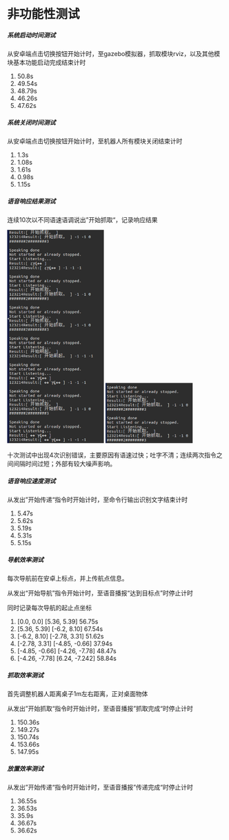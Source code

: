 # 非功能性测试

##### 系统启动时间测试

从安卓端点击切换按钮开始计时，至gazebo模拟器，抓取模块rviz，以及其他模块基本功能启动完成结束计时

1. 50.8s
2. 49.54s
3. 48.79s
4. 46.26s
5. 47.62s

##### 系统关闭时间测试

从安卓端点击切换按钮开始计时，至机器人所有模块关闭结束计时

1. 1.3s
2. 1.08s
3. 1.61s
4. 0.98s
5. 1.15s

##### 语音响应结果测试

连续10次以不同语速语调说出”开始抓取“，记录响应结果

<img src=".\voice_result\speech_recognition.png" alt="speech_recognition" style="zoom:60%;" />

<img src=".\voice_result\speech_recognition_1.png" alt="speech_recognition_1" style="zoom:60%;" />

十次测试中出现4次识别错误，主要原因有语速过快；吐字不清；连续两次指令之间间隔时间过短；外部有较大噪声影响。

##### 语音响应速度测试

从发出”开始传递“指令时开始计时，至命令行输出识别文字结束计时

1. 5.47s
2. 5.62s
3. 5.19s
4. 5.31s
5. 5.15s

##### 导航效率测试

每次导航前在安卓上标点，并上传航点信息。

从发出“开始导航”指令开始计时，至语音播报“达到目标点”时停止计时

同时记录每次导航的起止点坐标

1. [0.0, 0.0]  [5.36, 5.39] 56.75s
2. [5.36, 5.39] [-6.2, 8.10] 67.54s
3. [-6.2, 8.10] [-2.78, 3.31] 51.62s
4. [-2.78, 3.31] [-4.85, -0.66] 37.94s
5. [-4.85, -0.66] [-4.26, -7.78] 48.47s
6. [-4.26, -7.78] [6.24, -7.242] 58.84s

##### 抓取效率测试

首先调整机器人距离桌子1m左右距离，正对桌面物体

从发出”开始抓取“指令时开始计时，至语音播报”抓取完成“时停止计时

1. 150.36s
2. 149.27s
3. 150.74s
4. 153.66s
5. 147.95s

##### 放置效率测试

从发出”开始传递“指令时开始计时，至语音播报”传递完成“时停止计时

1. 36.55s
2. 36.53s
3. 35.9s
4. 36.67s
5. 36.62s

